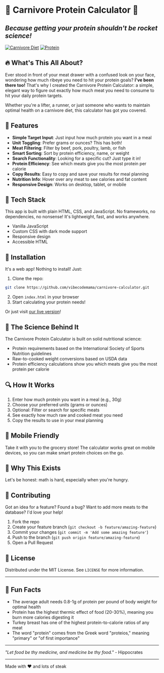 # 🥩 Carnivore Protein Calculator 🥩

## _Because getting your protein shouldn't be rocket science!_

[![Carnivore Diet](https://img.shields.io/badge/Diet-Carnivore-red)](https://tallowandgrace.com)
[![Protein](https://img.shields.io/badge/Protein-Gains-brightgreen)](https://tallowandgrace.com)

## 🔥 What's This All About?

Ever stood in front of your meat drawer with a confused look on your face, wondering how much ribeye you need to hit your protein goals? **I've been there too!** That's why I created the Carnivore Protein Calculator: a simple, elegant way to figure out exactly how much meat you need to consume to hit your daily protein targets.

Whether you're a lifter, a runner, or just someone who wants to maintain optimal health on a carnivore diet, this calculator has got you covered.

## 🍖 Features

- **Simple Target Input**: Just input how much protein you want in a meal
- **Unit Toggling**: Prefer grams or ounces? This has both!
- **Meat Filtering**: Filter by beef, pork, poultry, lamb, or fish
- **Smart Sorting**: Sort by protein efficiency, name, or weight
- **Search Functionality**: Looking for a specific cut? Just type it in!
- **Protein Efficiency**: See which meats give you the most protein per calorie
- **Copy Results**: Easy to copy and save your results for meal planning
- **Nutrition Info**: Hover over any meat to see calories and fat content
- **Responsive Design**: Works on desktop, tablet, or mobile

## 🔨 Tech Stack

This app is built with plain HTML, CSS, and JavaScript. No frameworks, no dependencies, no nonsense! It's lightweight, fast, and works anywhere.

- Vanilla JavaScript
- Custom CSS with dark mode support
- Responsive design
- Accessible HTML

## 🚀 Installation

It's a web app! Nothing to install! Just:

1. Clone the repo:
```bash
git clone https://github.com/vibecodemama/carnivore-calculator.git
```

2. Open `index.html` in your browser
3. Start calculating your protein needs!

Or just visit [our live version](https://vibecodemama.com/carnivore-calculator)!

## 🧠 The Science Behind It

The Carnivore Protein Calculator is built on solid nutritional science:

- Protein requirements based on the International Society of Sports Nutrition guidelines
- Raw-to-cooked weight conversions based on USDA data
- Protein efficiency calculations show you which meats give you the most protein per calorie

## 🔍 How It Works

1. Enter how much protein you want in a meal (e.g., 30g)
2. Choose your preferred units (grams or ounces)
3. Optional: Filter or search for specific meats
4. See exactly how much raw and cooked meat you need
5. Copy the results to use in your meal planning

## 📱 Mobile Friendly

Take it with you to the grocery store! The calculator works great on mobile devices, so you can make smart protein choices on the go.

## 🥓 Why This Exists

Let's be honest: math is hard, especially when you're hungry.

## 🤝 Contributing

Got an idea for a feature? Found a bug? Want to add more meats to the database? I'd love your help!

1. Fork the repo
2. Create your feature branch (`git checkout -b feature/amazing-feature`)
3. Commit your changes (`git commit -m 'Add some amazing feature'`)
4. Push to the branch (`git push origin feature/amazing-feature`)
5. Open a Pull Request

## 📝 License

Distributed under the MIT License. See `LICENSE` for more information.

---

## 💪 Fun Facts

- The average adult needs 0.8-1g of protein per pound of body weight for optimal health
- Protein has the highest thermic effect of food (20-30%), meaning you burn more calories digesting it
- Turkey breast has one of the highest protein-to-calorie ratios of any meat
- The word "protein" comes from the Greek word "proteios," meaning "primary" or "of first importance"

---

_"Let food be thy medicine, and medicine be thy food."_ - Hippocrates

---

Made with ❤️ and lots of steak 
